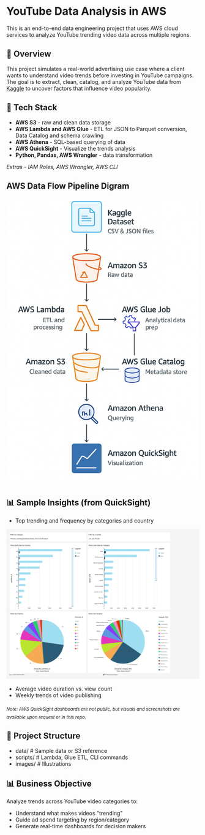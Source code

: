# YouTube Data Analysis in AWS

This is an end-to-end data engineering project that uses AWS cloud services to analyze YouTube trending video data across multiple regions.

## 📌 Overview

This project simulates a real-world advertising use case where a client wants to understand video trends before investing in YouTube campaigns. The goal is to extract, clean, catalog, and analyze YouTube data from <a href="https://www.kaggle.com/datasets/datasnaek/youtube-new/data" target="_blank">Kaggle</a> to uncover factors that influence video popularity.

## 🧰 Tech Stack

- **AWS S3** - raw and clean data storage  
- **AWS Lambda and AWS Glue** - ETL for JSON to Parquet conversion, Data Catalog and schema crawling
- **AWS Athena** - SQL-based querying of data
- **AWS QuickSight** - Visualize the trends analysis
- **Python, Pandas, AWS Wrangler** - data transformation
   
*Extras* - *IAM Roles, AWS Wrangler, AWS CLI*

## AWS Data Flow Pipeline Digram

<img src="images/Data%20Flow%20Diagram.png" alt="AWS Data Flow Diagram" width="500"/>


## 📊 Sample Insights (from QuickSight)

-  Top trending and frequency by categories and country

![YouTube Dashboard](images/quicksight-viz-1.png)

-  Average video duration vs. view count
-  Weekly trends of video publishing


<sub>*Note: AWS QuickSight dashboards are not public, but visuals and screenshots are available upon request or in this repo.*</sub>

## 📁 Project Structure

- data/              # Sample data or S3 reference
- scripts/           # Lambda, Glue ETL, CLI commands
- images/            # Illustrations

## 📊 Business Objective

Analyze trends across YouTube video categories to:
- Understand what makes videos "trending"
- Guide ad spend targeting by region/category
- Generate real-time dashboards for decision makers
